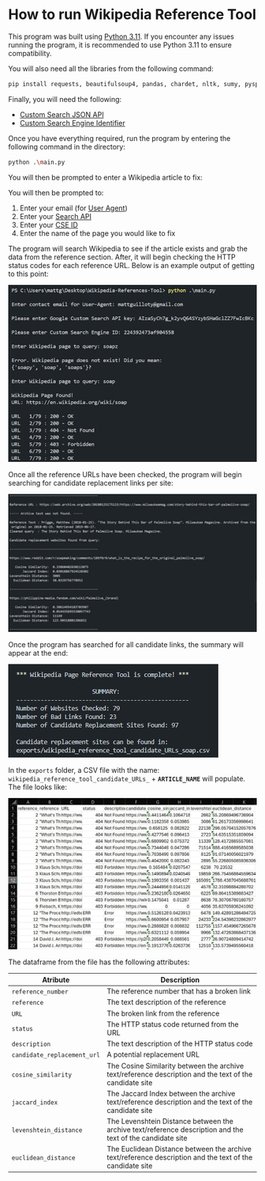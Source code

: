 # How to run Wikipedia Reference Tool

This program was built using [Python 3.11](https://www.python.org/downloads/). If you encounter any issues running the program, it is recommended to use Python 3.11 to ensure compatibility.

You will also need all the libraries from the following command:

```bash
pip install requests, beautifulsoup4, pandas, chardet, nltk, sumy, pyspellchecker, spacy, scikit-learn, levenshtein, scipy
```

Finally, you will need the following:

- [Custom Search JSON API](https://developers.google.com/custom-search/v1/overview)
- [Custom Search Engine Identifier](https://programmablesearchengine.google.com/controlpanel/all)

Once you have everything required, run the program by entering the following command in the directory:

```bash
python .\main.py
```

You will then be prompted to enter a Wikipedia article to fix:



You will then be prompted to:
1. Enter your email (for [User Agent](https://developer.mozilla.org/en-US/docs/Glossary/User_agent))
2. Enter your [Search API](https://developers.google.com/custom-search/v1/overview) 
3. Enter your [CSE ID](https://programmablesearchengine.google.com/controlpanel/all)
4. Enter the name of the page you would like to fix

The program will search Wikipedia to see if the article exists and grab the data from the reference section. After, it will begin checking the HTTP status codes for each reference URL. Below is an example output of getting to this point:

![](images/ss1.jpg)

Once all the reference URLs have been checked, the program will begin searching for candidate replacement links per site: 

![](images/ss2.jpg?)

Once the program has searched for all candidate links, the summary will appear at the end:

![](images/ss3.jpg)

In the `exports` folder, a CSV file with the name: 
`wikipedia_reference_tool_candidate_URLs_` + **`ARTICLE_NAME`** will populate. The file looks like:

![](images/ss4.jpg)

The dataframe from the file has the following attributes:

| Atribute | Description |
|----------|----------|
| `reference_number`    | The reference number that has a broken link |
| `reference`    | The text description of the reference   |
| `URL`    | The broken link from the reference   |
| `status`    | The HTTP status code returned from the URL   |
| `description`    | The text description of the HTTP status code   |
| `candidate_replacement_url`    | A potential replacement URL  |
| `cosine_similarity`    | The Cosine Similarity between the archive text/reference description and the text of the candidate site   |
| `jaccard_index`   | The Jaccard Index between the archive text/reference description and the text of the candidate site   |
| `levenshtein_distance`    | The Levenshtein Distance between the archive text/reference description and the text of the candidate site   |
| `euclidean_distance`   | The Euclidean Distance between the archive text/reference description and the text of the candidate site  |
